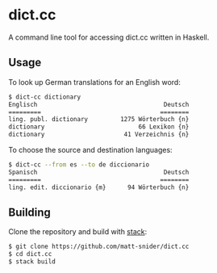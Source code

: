 # dict.cc
A command line tool for accessing dict.cc written in Haskell.


## Usage
To look up German translations for an English word:
```bash
$ dict-cc dictionary
Englisch                                   Deutsch
=========                                 ========
ling. publ. dictionary         1275 Wörterbuch {n}
dictionary                          66 Lexikon {n}
dictionary                      41 Verzeichnis {n}
```

To choose the source and destination languages:
```bash
$ dict-cc --from es --to de diccionario
Spanisch                                   Deutsch
=========                                 ========
ling. edit. diccionario {m}      94 Wörterbuch {n}
```


## Building
Clone the repository and build with [stack](https://docs.haskellstack.org/en/stable/README/):

```bash
$ git clone https://github.com/matt-snider/dict.cc
$ cd dict.cc
$ stack build
```
